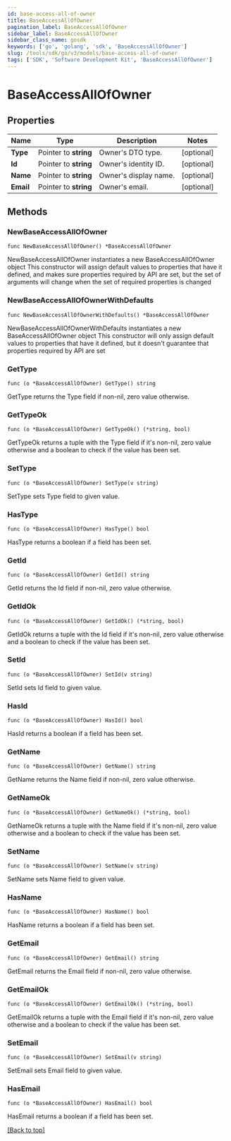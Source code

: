 ```yaml
---
id: base-access-all-of-owner
title: BaseAccessAllOfOwner
pagination_label: BaseAccessAllOfOwner
sidebar_label: BaseAccessAllOfOwner
sidebar_class_name: gosdk
keywords: ['go', 'golang', 'sdk', 'BaseAccessAllOfOwner'] 
slug: /tools/sdk/go/v3/models/base-access-all-of-owner
tags: ['SDK', 'Software Development Kit', 'BaseAccessAllOfOwner']
---
```


# BaseAccessAllOfOwner

## Properties

Name | Type | Description | Notes
------------ | ------------- | ------------- | -------------
**Type** |  Pointer to **string** | Owner&#39;s DTO type. | [optional] 
**Id** |  Pointer to **string** | Owner&#39;s identity ID. | [optional] 
**Name** |  Pointer to **string** | Owner&#39;s display name. | [optional] 
**Email** |  Pointer to **string** | Owner&#39;s email. | [optional] 

## Methods

### NewBaseAccessAllOfOwner

`func NewBaseAccessAllOfOwner() *BaseAccessAllOfOwner`

NewBaseAccessAllOfOwner instantiates a new BaseAccessAllOfOwner object
This constructor will assign default values to properties that have it defined,
and makes sure properties required by API are set, but the set of arguments
will change when the set of required properties is changed

### NewBaseAccessAllOfOwnerWithDefaults

`func NewBaseAccessAllOfOwnerWithDefaults() *BaseAccessAllOfOwner`

NewBaseAccessAllOfOwnerWithDefaults instantiates a new BaseAccessAllOfOwner object
This constructor will only assign default values to properties that have it defined,
but it doesn't guarantee that properties required by API are set

### GetType

`func (o *BaseAccessAllOfOwner) GetType() string`

GetType returns the Type field if non-nil, zero value otherwise.

### GetTypeOk

`func (o *BaseAccessAllOfOwner) GetTypeOk() (*string, bool)`

GetTypeOk returns a tuple with the Type field if it's non-nil, zero value otherwise
and a boolean to check if the value has been set.

### SetType

`func (o *BaseAccessAllOfOwner) SetType(v string)`

SetType sets Type field to given value.

### HasType

`func (o *BaseAccessAllOfOwner) HasType() bool`

HasType returns a boolean if a field has been set.

### GetId

`func (o *BaseAccessAllOfOwner) GetId() string`

GetId returns the Id field if non-nil, zero value otherwise.

### GetIdOk

`func (o *BaseAccessAllOfOwner) GetIdOk() (*string, bool)`

GetIdOk returns a tuple with the Id field if it's non-nil, zero value otherwise
and a boolean to check if the value has been set.

### SetId

`func (o *BaseAccessAllOfOwner) SetId(v string)`

SetId sets Id field to given value.

### HasId

`func (o *BaseAccessAllOfOwner) HasId() bool`

HasId returns a boolean if a field has been set.

### GetName

`func (o *BaseAccessAllOfOwner) GetName() string`

GetName returns the Name field if non-nil, zero value otherwise.

### GetNameOk

`func (o *BaseAccessAllOfOwner) GetNameOk() (*string, bool)`

GetNameOk returns a tuple with the Name field if it's non-nil, zero value otherwise
and a boolean to check if the value has been set.

### SetName

`func (o *BaseAccessAllOfOwner) SetName(v string)`

SetName sets Name field to given value.

### HasName

`func (o *BaseAccessAllOfOwner) HasName() bool`

HasName returns a boolean if a field has been set.

### GetEmail

`func (o *BaseAccessAllOfOwner) GetEmail() string`

GetEmail returns the Email field if non-nil, zero value otherwise.

### GetEmailOk

`func (o *BaseAccessAllOfOwner) GetEmailOk() (*string, bool)`

GetEmailOk returns a tuple with the Email field if it's non-nil, zero value otherwise
and a boolean to check if the value has been set.

### SetEmail

`func (o *BaseAccessAllOfOwner) SetEmail(v string)`

SetEmail sets Email field to given value.

### HasEmail

`func (o *BaseAccessAllOfOwner) HasEmail() bool`

HasEmail returns a boolean if a field has been set.


[[Back to top]](#) 


